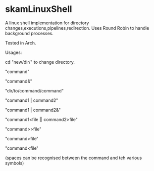 # skamLinuxShell
A linux shell implementation for directory changes,executions,pipelines,redirection.
Uses Round Robin to handle background processes.

Tested in Arch.

Usages:

cd "new/dir/" to change directory.

"command"

"command&"

"dir/to/command/command"

"command1 | command2"

"command1 | command2&"

"command1<file || command2>file"

"command>>file"

"command>file"

"command<file"

(spaces can be recognised between the command and teh various symbols)
